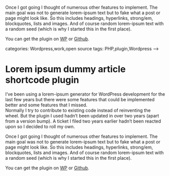 <!--
  id: 2687
  date: 2015-01-28T12:24:12
  modified: 2015-01-28T12:50:44
  slug: lorem-ipsum-dummy-article-shortcode-plugin
  type: post
  excerpt: <p>I&#8217;ve been using a lorem-ipsum generator for WordPress development for the last few years but there were some features that could be implemented better and some features that I missed. Normally I try to contribute to existing code instead of reinventing the wheel. But the plugin I used hadn&#8217;t been updated in over two years [&hellip;]</p> 
  content: <p>I&#8217;ve been using a lorem-ipsum generator for WordPress development for the last few years but there were some features that could be implemented better and some features that I missed.<br /> Normally I try to contribute to existing code instead of reinventing the wheel. But the plugin I used hadn&#8217;t been updated in over two years (apart from a version bump). A ticket I filed two years earlier hadn&#8217;t been reacted upon so I decided to roll my own.</p> <p><!--more--></p> <p>Once I got going I thought of numerous other features to implement. The main goal was not to generate lorem-ipsum text but to fake what a post or page might look like. So this includes headings, hyperlinks, strong/em, blockquotes, lists and images. And of course random lorem-ipsum text with a random seed (which is why I started this in the first place). </p> <p>You can get the plugin on <a href="https://wordpress.org/plugins/lorem-ipsum-dummy-article-shortcode/">WP</a> or <a href="https://github.com/Sjeiti/Lorem-ipsum-dummy-article-shortcode/">Github</a>.</p> 
  categories: Wordpress,work,open source
  tags: PHP,plugin,Wordpress
-->

# Lorem ipsum dummy article shortcode plugin

<p>I&#8217;ve been using a lorem-ipsum generator for WordPress development for the last few years but there were some features that could be implemented better and some features that I missed.<br />
Normally I try to contribute to existing code instead of reinventing the wheel. But the plugin I used hadn&#8217;t been updated in over two years (apart from a version bump). A ticket I filed two years earlier hadn&#8217;t been reacted upon so I decided to roll my own.</p>
<p><!--more--></p>
<p>Once I got going I thought of numerous other features to implement. The main goal was not to generate lorem-ipsum text but to fake what a post or page might look like. So this includes headings, hyperlinks, strong/em, blockquotes, lists and images. And of course random lorem-ipsum text with a random seed (which is why I started this in the first place). </p>
<p>You can get the plugin on <a href="https://wordpress.org/plugins/lorem-ipsum-dummy-article-shortcode/">WP</a> or <a href="https://github.com/Sjeiti/Lorem-ipsum-dummy-article-shortcode/">Github</a>.</p>

